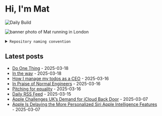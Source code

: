 # Hi, I'm Mat

![Daily Build](https://github.com/mat-0/mat-0/workflows/Daily%20Build/badge.svg)

![banner photo of Mat running in London](https://raw.githubusercontent.com/mat-0/mat-0/master/images/gh-header-image-cropped.jpg)

<details><summary><code>Repository naming convention</code></summary>
  
Repositories, where possible, are lowercase with underscores and follow the naming conventions below. 

  
- For demonstrations or proof of concepts, use the format `demo_name`.
- Boilerplate or templates are named in the format `template_name`.
  - where appropriate these are also published through GitHub pages and will be available at `username.github.io/repo_name`.
- WordPress-related content (mostly plugins) are prefixed with `wp_`.
- Twitter bots are prefixed with `bot_`.
- Standard repositories are named as they are, sometimes this might be a domain name e.g. `thechels.uk`.
</details>

## Latest posts

<!-- blog starts -->
- [Do One Thing](https://thechels.uk/do-one-thing) - 2025-03-18
- [In the way](https://thechels.uk/in-the-way) - 2025-03-18
- [How I manage my todos as a CEO](https://thechels.uk/how-i-manage-my-todos-as-a-ceo) - 2025-03-16
- [In Praise of Normal Engineers](https://thechels.uk/in-praise-of-normal-engineers) - 2025-03-16
- [Pitching for equality](https://thechels.uk/pitching-for-equality) - 2025-03-16
- [Daily RSS Feed](https://thechels.uk/daily-rss-feed) - 2025-03-15
- [Apple Challenges UK’s Demand for iCloud Back Door](https://thechels.uk/apple-challenges-uk's-demand-for-icloud-back-door) - 2025-03-07
- [Apple Is Delaying the More Personalized Siri Apple Intelligence Features](https://thechels.uk/apple-is-delaying-the-more-personalized-siri-apple-intelligence-features) - 2025-03-07
<!-- blog ends -->
